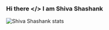 ### Hi there </> I am Shiva Shashank

![Shiva Shashank stats](https://github-readme-stats.vercel.app/api?username=shashankpie&theme=tokyonight&show_icons=true&count_private=true)

<!-- ![Top Langs](https://github-readme-stats.vercel.app/api/top-langs/?username=shashankpie&layout=compact&theme=tokyonigth)
-->